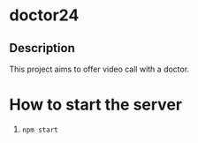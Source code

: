 # doctor24

## Description

This project aims to offer video call with a doctor.

# How to start the server

1. `npm start`

